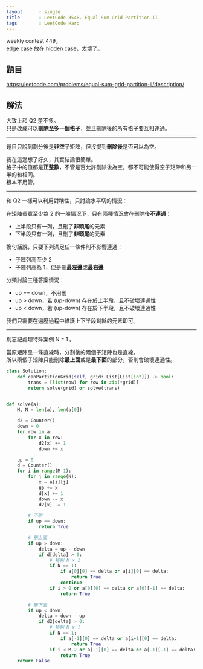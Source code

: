 ```yaml
---
layout      : single
title       : LeetCode 3548. Equal Sum Grid Partition II
tags        : LeetCode Hard
---
```

weekly contest 449。  
edge case 放在 hidden case，太壞了。  

## 題目

<https://leetcode.com/problems/equal-sum-grid-partition-ii/description/>

## 解法

大致上和 Q2 差不多。  
只是改成可以**刪除至多一個格子**，並且刪除後的所有格子要互相連通。  

---

題目只說到劃分後是**非空**子矩陣，但沒提到**刪除後**是否可以為空。  
  
我在這邊想了好久，其實結論很簡單。  
格子中的值都是**正整數**，不管是否允許刪除後為空，都不可能使得空子矩陣和另一半的和相同。  
根本不用管。  

---

和 Q2 一樣可以利用對稱性，只討論水平切的情況：  

在矩陣長寬至少為 2 的一般情況下，只有兩種情況會在刪除後**不連通**：  

- 上半段只有一列，且刪了**非頭尾**的元素  
- 下半段只有一列，且刪了**非頭尾**的元素  

換句話說，只要下列滿足任一條件則不影響連通：  

- 子陣列高至少 2  
- 子陣列高為 1，但是刪**最左邊**或**最右邊**  

分類討論三種答案情況：  

- up == down，不用刪  
- up > down，若 (up-down) 存在於上半段，且不破壞連通性  
- up < down，若 (up-down) 存在於下半段，且不破壞連通性  

我們只需要在遍歷過程中維護上下半段剩餘的元素即可。  

---

別忘記處理特殊案例 N = 1 。  

當原矩陣呈一條直線時，分割後的兩個子矩陣也是直線。  
所以兩個子矩陣只能刪除**最上面**或是**最下面**的部分，否則會破壞連通性。  

```python
class Solution:
    def canPartitionGrid(self, grid: List[List[int]]) -> bool:
        trans = [list(row) for row in zip(*grid)]
        return solve(grid) or solve(trans)


def solve(a):
    M, N = len(a), len(a[0])

    d2 = Counter()
    down = 0
    for row in a:
        for x in row:
            d2[x] += 1
            down += x

    up = 0
    d = Counter()
    for i in range(M-1):
        for j in range(N):
            x = a[i][j]
            up += x
            d[x] += 1
            down -= x
            d2[x] -= 1

        # 不刪
        if up == down:
            return True

        # 刪上面
        if up > down:
            delta = up - down
            if d[delta] > 0:
                # 特判 M x 1
                if N == 1:
                    if a[0][0] == delta or a[i][0] == delta:
                        return True
                    continue
                if i > 0 or a[0][0] == delta or a[0][-1] == delta:
                    return True

        # 刪下面
        if up < down:
            delta = down - up
            if d2[delta] > 0:
                # 特判 M x 1
                if N == 1:
                    if a[-1][0] == delta or a[i+1][0] == delta:
                        return True
                if i < M-2 or a[-1][0] == delta or a[-1][-1] == delta:
                    return True
    return False
```
